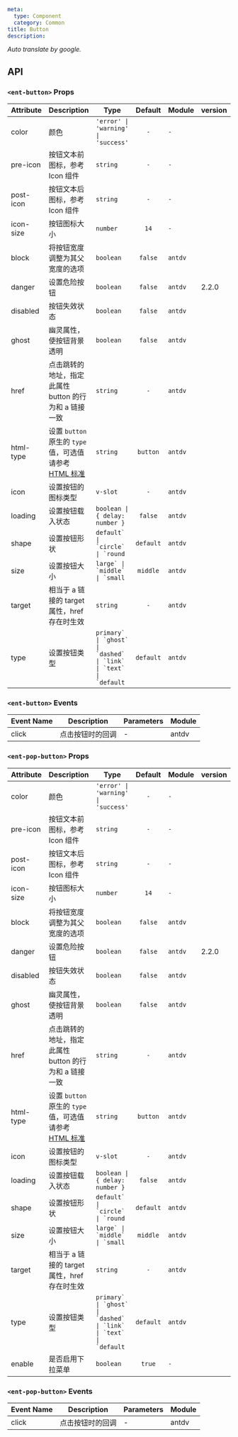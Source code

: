 ```yaml
meta:
  type: Component
  category: Common
title: Button
description: 
```

*Auto translate by google.*


## API


### `<ent-button>` Props

|Attribute|Description|Type|Default|Module|version|
|---|---|---|:---:|---|:---|
|color|颜色|`'error' \| 'warning' \| 'success'`|`-`|`-`||
|pre-icon|按钮文本前图标，参考 Icon 组件|`string`|`-`|`-`||
|post-icon|按钮文本后图标，参考 Icon 组件|`string`|`-`|`-`||
|icon-size|按钮图标大小|`number`|`14`|`-`||
|block|将按钮宽度调整为其父宽度的选项|`boolean`|``false``|`antdv`||
|danger|设置危险按钮|`boolean`|``false``|`antdv`|2.2.0|
|disabled|按钮失效状态|`boolean`|``false``|`antdv`||
|ghost|幽灵属性，使按钮背景透明|`boolean`|``false``|`antdv`||
|href|点击跳转的地址，指定此属性 button 的行为和 a 链接一致|`string`|`-`|`antdv`||
|html-type|设置 `button` 原生的 `type` 值，可选值请参考 [HTML 标准](https://developer.mozilla.org/en-US/docs/Web/HTML/Element/button#attr-type)|`string`|``button``|`antdv`||
|icon|设置按钮的图标类型|`v-slot`|`-`|`antdv`||
|loading|设置按钮载入状态|`boolean \| { delay: number }`|``false``|`antdv`||
|shape|设置按钮形状|``default` \| `circle` \| `round``|``default``|`antdv`||
|size|设置按钮大小|``large` \| `middle` \| `small``|``middle``|`antdv`||
|target|相当于 a 链接的 target 属性，href 存在时生效|`string`|`-`|`antdv`||
|type|设置按钮类型|``primary` \| `ghost` \| `dashed` \| `link` \| `text` \| `default``|``default``|`antdv`||
### `<ent-button>` Events

|Event Name|Description|Parameters|Module|
|---|---|---|---|
|click|点击按钮时的回调|-|antdv|




### `<ent-pop-button>` Props

|Attribute|Description|Type|Default|Module|version|
|---|---|---|:---:|---|:---|
|color|颜色|`'error' \| 'warning' \| 'success'`|`-`|`-`||
|pre-icon|按钮文本前图标，参考 Icon 组件|`string`|`-`|`-`||
|post-icon|按钮文本后图标，参考 Icon 组件|`string`|`-`|`-`||
|icon-size|按钮图标大小|`number`|`14`|`-`||
|block|将按钮宽度调整为其父宽度的选项|`boolean`|``false``|`antdv`||
|danger|设置危险按钮|`boolean`|``false``|`antdv`|2.2.0|
|disabled|按钮失效状态|`boolean`|``false``|`antdv`||
|ghost|幽灵属性，使按钮背景透明|`boolean`|``false``|`antdv`||
|href|点击跳转的地址，指定此属性 button 的行为和 a 链接一致|`string`|`-`|`antdv`||
|html-type|设置 `button` 原生的 `type` 值，可选值请参考 [HTML 标准](https://developer.mozilla.org/en-US/docs/Web/HTML/Element/button#attr-type)|`string`|``button``|`antdv`||
|icon|设置按钮的图标类型|`v-slot`|`-`|`antdv`||
|loading|设置按钮载入状态|`boolean \| { delay: number }`|``false``|`antdv`||
|shape|设置按钮形状|``default` \| `circle` \| `round``|``default``|`antdv`||
|size|设置按钮大小|``large` \| `middle` \| `small``|``middle``|`antdv`||
|target|相当于 a 链接的 target 属性，href 存在时生效|`string`|`-`|`antdv`||
|type|设置按钮类型|``primary` \| `ghost` \| `dashed` \| `link` \| `text` \| `default``|``default``|`antdv`||
|enable|是否启用下拉菜单|`boolean`|`true`|`-`||
### `<ent-pop-button>` Events

|Event Name|Description|Parameters|Module|
|---|---|---|---|
|click|点击按钮时的回调|-|antdv|


